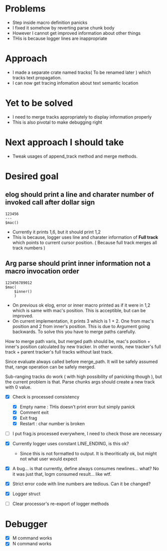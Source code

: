# Problems

- Step inside macro definition panicks
- I fixed it somehow by reverting parse chunk body
- However I cannot get improved information about other things
- THis is because logger lines are inappropriate

# Approach

- I made a separate crate named tracks( To be renamed later ) which tracks text
propagation.
- I can now get tracing infomation about text semantic location

# Yet to be solved

- I need to merge tracks appropriately to display information properly
- This is also pivotal to make debugging right

# Next approach I should take

- Tweak usages of append\_track method and merge methods.

# Desired goal

## elog should print a line and charater number of invoked call after dollar sign

```
123456
---
$mac()

```

- Currently it prints 1,6, but it should print 1,2
- This is because, logger uses line and charater information of **Full track**
  which points to current cursor position. ( Because full track merges all track numbers )

## Arg parse should print inner information not a macro invocation order

```
123456789012
$mac(
    $inner()
    )
```

- On previous ok elog, error or inner macro printed as if it were in 1,2 which
  is same with mac's position. This is acceptible, but can be improved.
- On current implementation, it prints 3 which is 1 + 2. One from mac's
  position and 2 from inner's position. This is due to Argument going
  backwards. To solve this you have to merge paths carefully. 

How to merge path varis, but merged path should be, mac's position + inner's
position calculated by new tracker. In other words, new tracker's full track +
parent tracker's full tracks without last track.

Since evaluate always called before merge\_path. It will be safely assumed
that, range operation can be safely merged.

Sub-ranging tracks do work ( with high possibility of panicking though ), but
the current problem is that. Parse chunks args should create a new track with 0
value.

* [x] Check is processed consistency
    * [x] Empty name : THis doesn't print erorr but simply panick
    * [x] Comment exit
    * [x] Exit frag
    * [x] Restart : char number is broken
* [ ] I put frag.is processed everywhere, I need to check those are necessary
* [x] Currently logger uses constant LINE_ENDING, is this ok?
    - Since this is not formatted to output. It is theoritically ok, but might
      not what user would expect
* [x] A bug... is that currently, define always consumes newlines... what? No
  it was just that, logm consumed result... like wtf.

* [x] Strict error code with line numbers are tedious. Can it be changed?
* [x] Logger struct

* [ ] Clear processor's re-export of logger methods

# Debugger

* [x] M command works
* [x] N command works
